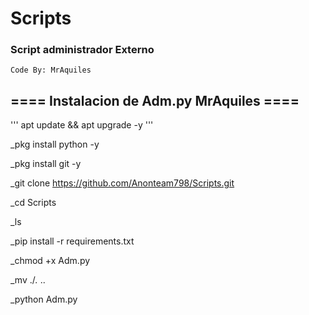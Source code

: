 # Scripts

### Script administrador Externo

    Code By: MrAquiles


## =$=$=$=$ Instalacion de Adm.py MrAquiles =$=$=$=$
'''
apt update && apt upgrade -y
'''

_pkg install python -y

_pkg install git -y

_git clone https://github.com/Anonteam798/Scripts.git

_cd Scripts

_ls 

_pip install -r requirements.txt

_chmod +x Adm.py

_mv ./*.* ..

_python Adm.py
